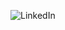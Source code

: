 
![LinkedIn](https://img.shields.io/badge/LinkedIn-0077B5?style=for-the-badge&logo=linkedin&logoColor=white)

